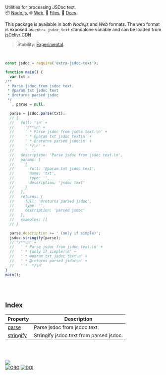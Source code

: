 Utilities for processing JSDoc text.<br>
📦 [Node.js](https://www.npmjs.com/package/extra-jsdoc-text),
🌐 [Web](https://www.npmjs.com/package/extra-jsdoc-text.web),
📜 [Files](https://unpkg.com/extra-jsdoc-text/),
📰 [Docs](https://nodef.github.io/extra-jsdoc-text/).

This package is available in both *Node.js* and *Web* formats. The web format
is exposed as `extra_jsdoc_text` standalone variable and can be loaded from
[jsDelivr CDN].

> Stability: [Experimental](https://www.youtube.com/watch?v=L1j93RnIxEo).

[jsDelivr CDN]: https://cdn.jsdelivr.net/npm/extra-jsdoc-text.web/index.js

<br>

```javascript
const jsdoc = require('extra-jsdoc-text');

function main() {
  var txt = `
/**
 * Parse jsdoc from jsdoc text.
 * @param txt jsdoc text
 * @returns parsed jsdoc
 */
  `, parse = null;

  parse = jsdoc.parse(txt);
  // {
  //   full: '\n' +
  //     '/**\n' +
  //     ' * Parse jsdoc from jsdoc text.\n' +
  //     ' * @param txt jsdoc text\n' +
  //     ' * @returns parsed jsdoc\n' +
  //     ' */\n' +
  //     '  ',
  //   description: 'Parse jsdoc from jsdoc text.\n',
  //   params: [
  //     {
  //       full: '@param txt jsdoc text',
  //       name: 'txt',
  //       type: '',
  //       description: 'jsdoc text'
  //     }
  //   ],
  //   returns: {
  //     full: '@returns parsed jsdoc',
  //     type: '',
  //     description: 'parsed jsdoc'
  //   },
  //   examples: []
  // }

  parse.description += ' (only if simple)';
  jsdoc.stringify(parse);
  // '/**\n' +
  //   ' * Parse jsdoc from jsdoc text.\n' +
  //   ' * (only if simple)\n' +
  //   ' * @param txt jsdoc text\n' +
  //   ' * @returns parsed jsdoc\n' +
  //   ' *  */\n'
}
main();
```

<br>
<br>


## Index

| Property | Description |
|  ----  |  ----  |
| [parse] | Parse jsdoc from jsdoc text. |
| [stringify] | Stringify jsdoc text from parsed jsdoc. |

<br>
<br>


[![](https://img.youtube.com/vi/dEGrVjb2dB4/maxresdefault.jpg)](https://www.youtube.com/watch?v=dEGrVjb2dB4)<br>
[![ORG](https://img.shields.io/badge/org-nodef-green?logo=Org)](https://nodef.github.io)
[![DOI](https://zenodo.org/badge/477219250.svg)](https://zenodo.org/badge/latestdoi/477219250)


[parse]: https://nodef.github.io/extra-jsdoc-text/modules.html#parse
[stringify]: https://nodef.github.io/extra-jsdoc-text/modules.html#stringify
